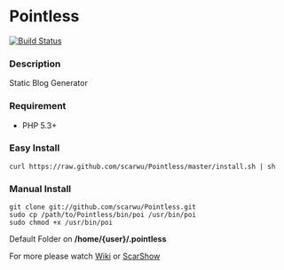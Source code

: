 Pointless
=========

[![Build Status](https://travis-ci.org/scarwu/Pointless.png?branch=master)](https://travis-ci.org/scarwu/Pointless)

### Description

Static Blog Generator

### Requirement

* PHP 5.3+

### Easy Install

	curl https://raw.github.com/scarwu/Pointless/master/install.sh | sh

### Manual Install

	git clone git://github.com/scarwu/Pointless.git
	sudo cp /path/to/Pointless/bin/poi /usr/bin/poi
	sudo chmod +x /usr/bin/poi

Default Folder on **/home/{user}/.pointless**

For more please watch [Wiki](https://github.com/scarwu/Pointless/wiki) or [ScarShow](http://scar.simcz.tw)